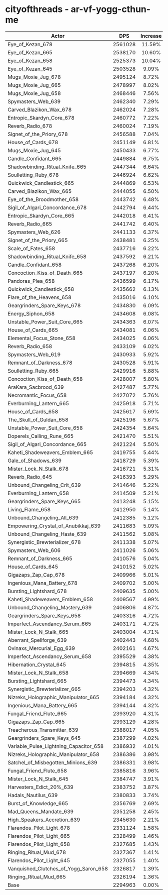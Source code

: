 # cityofthreads - ar-vf-yogg-cthun-me
| Actor | DPS | Increase |
|---|:---:|:---:|
|Eye_of_Kezan_678|2561028|11.59%|
|Eye_of_Kezan_665|2538170|10.60%|
|Eye_of_Kezan_658|2525373|10.04%|
|Eye_of_Kezan_645|2503528|9.09%|
|Mugs_Moxie_Jug_678|2495124|8.72%|
|Mugs_Moxie_Jug_665|2478997|8.02%|
|Mugs_Moxie_Jug_658|2468446|7.56%|
|Spymasters_Web_639|2462340|7.29%|
|Carved_Blazikon_Wax_678|2462024|7.28%|
|Entropic_Skardyn_Core_678|2460772|7.22%|
|Reverb_Radio_678|2460024|7.19%|
|Signet_of_the_Priory_678|2456588|7.04%|
|House_of_Cards_678|2451149|6.81%|
|Mugs_Moxie_Jug_645|2450433|6.77%|
|Candle_Confidant_665|2449884|6.75%|
|Shadowbinding_Ritual_Knife_665|2447344|6.64%|
|Soulletting_Ruby_678|2446924|6.62%|
|Quickwick_Candlestick_665|2444869|6.53%|
|Carved_Blazikon_Wax_665|2444055|6.50%|
|Eye_of_the_Broodmother_658|2443742|6.48%|
|Sigil_of_Algari_Concordance_678|2442794|6.44%|
|Entropic_Skardyn_Core_665|2442018|6.41%|
|Reverb_Radio_665|2441742|6.40%|
|Spymasters_Web_626|2441133|6.37%|
|Signet_of_the_Priory_665|2438481|6.25%|
|Scale_of_Fates_658|2437716|6.22%|
|Shadowbinding_Ritual_Knife_658|2437592|6.21%|
|Candle_Confidant_658|2437268|6.20%|
|Concoction_Kiss_of_Death_665|2437197|6.20%|
|Pandoras_Plea_658|2436599|6.17%|
|Quickwick_Candlestick_658|2435662|6.13%|
|Flare_of_the_Heavens_658|2435016|6.10%|
|Geargrinders_Spare_Keys_678|2434830|6.09%|
|Energy_Siphon_658|2434608|6.08%|
|Unstable_Power_Suit_Core_665|2434363|6.07%|
|House_of_Cards_665|2434081|6.06%|
|Elemental_Focus_Stone_658|2434025|6.06%|
|Reverb_Radio_658|2433109|6.02%|
|Spymasters_Web_619|2430933|5.92%|
|Remnant_of_Darkness_678|2430528|5.91%|
|Soulletting_Ruby_665|2429916|5.88%|
|Concoction_Kiss_of_Death_658|2428007|5.80%|
|AraKara_Sacbrood_639|2427487|5.77%|
|Necromantic_Focus_658|2427072|5.76%|
|Everburning_Lantern_665|2425918|5.71%|
|House_of_Cards_658|2425617|5.69%|
|The_Skull_of_Guldan_658|2425196|5.67%|
|Unstable_Power_Suit_Core_658|2424354|5.64%|
|Doperels_Calling_Rune_665|2421470|5.51%|
|Sigil_of_Algari_Concordance_665|2421224|5.50%|
|Kaheti_Shadeweavers_Emblem_665|2419755|5.44%|
|Gale_of_Shadows_639|2418729|5.39%|
|Mister_Lock_N_Stalk_678|2416721|5.31%|
|Reverb_Radio_645|2416393|5.29%|
|Unbound_Changeling_Crit_639|2414646|5.22%|
|Everburning_Lantern_658|2414509|5.21%|
|Geargrinders_Spare_Keys_665|2413248|5.15%|
|Living_Flame_658|2412950|5.14%|
|Unbound_Changeling_All_639|2412385|5.12%|
|Empowering_Crystal_of_Anubikkaj_639|2411683|5.09%|
|Unbound_Changeling_Haste_639|2411562|5.08%|
|Synergistic_Brewterializer_678|2411338|5.07%|
|Spymasters_Web_606|2411026|5.06%|
|Remnant_of_Darkness_665|2410576|5.04%|
|House_of_Cards_645|2410152|5.02%|
|Gigazaps_Zap_Cap_678|2409966|5.01%|
|Ingenious_Mana_Battery_678|2409702|5.00%|
|Bursting_Lightshard_678|2409635|5.00%|
|Kaheti_Shadeweavers_Emblem_658|2409567|4.99%|
|Unbound_Changeling_Mastery_639|2406806|4.87%|
|Geargrinders_Spare_Keys_658|2403316|4.72%|
|Imperfect_Ascendancy_Serum_665|2403171|4.72%|
|Mister_Lock_N_Stalk_665|2403004|4.71%|
|Aberrant_Spellforge_639|2402443|4.68%|
|Ovinaxs_Mercurial_Egg_639|2402161|4.67%|
|Imperfect_Ascendancy_Serum_658|2395529|4.38%|
|Hibernation_Crystal_645|2394815|4.35%|
|Mister_Lock_N_Stalk_658|2394669|4.34%|
|Bursting_Lightshard_665|2394473|4.34%|
|Synergistic_Brewterializer_665|2394203|4.32%|
|Nizreks_Holographic_Manipulator_665|2394184|4.32%|
|Ingenious_Mana_Battery_665|2394144|4.32%|
|Fungal_Friend_Flute_665|2393920|4.31%|
|Gigazaps_Zap_Cap_665|2393129|4.28%|
|Treacherous_Transmitter_639|2388017|4.05%|
|Geargrinders_Spare_Keys_645|2387299|4.02%|
|Variable_Pulse_Lightning_Capacitor_658|2386932|4.01%|
|Nizreks_Holographic_Manipulator_658|2386386|3.98%|
|Satchel_of_Misbegotten_Minions_639|2386331|3.98%|
|Fungal_Friend_Flute_658|2385816|3.96%|
|Mister_Lock_N_Stalk_645|2384747|3.91%|
|Harvesters_Edict_20%_639|2383752|3.87%|
|Hadals_Nautilus_639|2380833|3.74%|
|Burst_of_Knowledge_665|2356769|2.69%|
|Mad_Queens_Mandate_639|2351258|2.45%|
|High_Speakers_Accretion_639|2345630|2.21%|
|Flarendos_Pilot_Light_678|2331124|1.58%|
|Flarendos_Pilot_Light_665|2328499|1.46%|
|Flarendos_Pilot_Light_658|2327685|1.43%|
|Ringing_Ritual_Mud_678|2327367|1.41%|
|Flarendos_Pilot_Light_645|2327055|1.40%|
|Vanquished_Clutches_of_Yogg_Saron_658|2326817|1.39%|
|Ringing_Ritual_Mud_665|2326194|1.36%|
|Base|2294963|0.00%|
